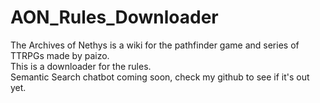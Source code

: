 # AON_Rules_Downloader
The Archives of Nethys is a wiki for the pathfinder game and series of TTRPGs made by paizo.  
This is a downloader for the rules.  
Semantic Search chatbot coming soon, check my github to see if it's out yet.
